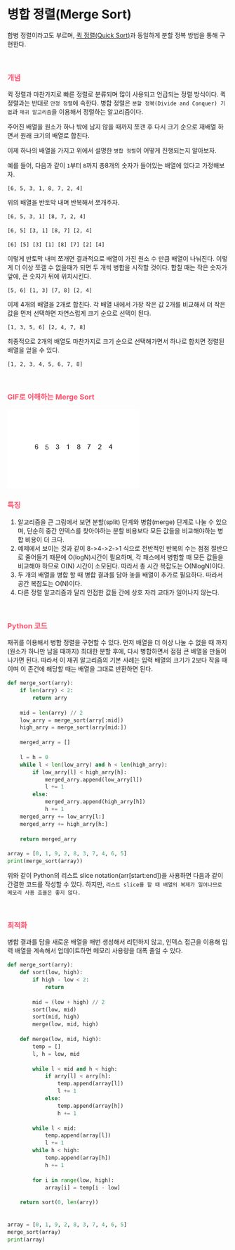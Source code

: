 # 병합 정렬(Merge Sort)
합병 정렬이라고도 부르며, [퀵 정렬(Quick Sort)](https://github.com/laagom/Tech-Knowledge/blob/main/Algorithm/%ED%80%B5%20%EC%A0%95%EB%A0%AC(Quick%20Sort).md)과 동일하게 분할 정복 방법을 통해 구현한다.

<br>

### <span style='color:hsl(350, 100%, 66%);'>개념</span>
퀵 정렬과 마찬가지로 빠른 정렬로 분류되며 많이 사용되고 언급되는 정렬 방식이다. 퀵 정렬과는 반대로 `안정 정렬`에 속한다. 병합 정렬은 `분할 정복(Divide and Conquer) 기법`과 `재귀 알고리즘`을 이용해서 정렬하는 알고리즘이다.

주어진 배열을 원소가 하나 밖에 남지 않을 때까지 쪼갠 후 다시 크기 순으로 재배열 하면서 원래 크기의 배열로 합친다.

이제 하나의 배열을 가지고 위에서 설명한 `병합 정렬`이 어떻게 진행되는지 알아보자.

예를 들어, 다음과 같이 `1`부터 `8`까지 총8개의 숫자가 들어있는 배열에 있다고 가정해보자.
```text
[6, 5, 3, 1, 8, 7, 2, 4]
```
위의 배열을 반토막 내며 반복해서 쪼개주자.
```text
[6, 5, 3, 1] [8, 7, 2, 4]

[6, 5] [3, 1] [8, 7] [2, 4]

[6] [5] [3] [1] [8] [7] [2] [4]
```

이렇게 반토막 내며 쪼개면 결과적으로 배열이 가진 원소 수 만큼 배열이 나눠진다. 이렇게 더 이상 쪼갤 수 없을때가 되면 두 개씩 병합을 시작할 것이다. 합칠 때는 작은 숫자가 앞에, 큰 숫자가 뒤에 위치시킨다.

```text
[5, 6] [1, 3] [7, 8] [2, 4] 
```
이제 4개의 배열을 2개로 합친다. 각 배열 내에서 가장 작은 값 2개를 비교해서 더 작은 값을 먼저 선택하면 자연스럽게 크기 순으로 선택이 된다.

```text
[1, 3, 5, 6] [2, 4, 7, 8]
```
최종적으로 2개의 배열도 마찬가지로 크기 순으로 선택해가면서 하나로 합치면 정렬된 배열을 얻을 수 있다.

```text
[1, 2, 3, 4, 5, 6, 7, 8]
```

<br>

### <span style='color:hsl(350, 100%, 66%);'>GIF로 이해하는 Merge Sort</span>

<img src="../resources/merge-sort-001.gif">

<br>

### <span style='color:hsl(350, 100%, 66%);'>특징</span>
1. 알고리즘을 큰 그림에서 보면 분할(split) 단계와 병합(merge) 단계로 나눌 수 있으며, 단순히 중간 인덱스를 찾아야하는 분할 비용보다 모든 값들을 비교해야하는 병합 비용이 더 크다.
2. 예제에서 보이는 것과 같이 8->4->2->1 식으로 전반적인 반복의 수는 점점 절반으로 줄어들기 때문에 O(logN)시간이 필요하며, 각 패스에서 병합할 때 모든 값들을 비교해야 하므로 O(N) 시간이 소모된다. 따라서 총 시간 복잡도는 O(NlogN)이다.
3. 두 개의 배열을 병합 할 때 병합 결과를 담아 놓을 배열이 추가로 필요하다. 따라서 공간 복잡도는 O(N)이다.
4. 다른 정렬 알고리즘과 달리 인접한 값들 간에 상호 자리 교대가 일어나지 않는다.

<br>

### <span style='color:hsl(350, 100%, 66%);'>Python 코드</span>
재귀를 이용해서 병합 정렬을 구현할 수 있다. 먼저 배열을 더 이상 나눌 수 없을 때 까지(원소가 하나만 남을 때까지) 최대한 분할 후에, 다시 병합하면서 점점 큰 배열을 만들어 나가면 된다. 따라서 이 재귀 알고리즘의 기본 사례는 입력 배열의 크기가 2보다 작을 때이며 이 존건에 해당할 때는 배열을 그대로 반환하면 된다.
```python
def merge_sort(arry):
    if len(arry) < 2:
        return arry
    
    mid = len(arry) // 2
    low_arry = merge_sort(arry[:mid])
    high_arry = merge_sort(arry[mid:])

    merged_arry = []

    l = h = 0
    while l < len(low_arry) and h < len(high_arry):
        if low_arry[l] < high_arry[h]:
            merged_arry.append(low_arry[l])
            l += 1
        else:
            merged_arry.append(high_arry[h])
            h += 1
    merged_arry += low_arry[l:]
    merged_arry += high_arry[h:]

    return merged_arry

array = [0, 1, 9, 2, 8, 3, 7, 4, 6, 5]
print(merge_sort(array))
```
위와 같이 Python의 리스트 slice notation(arr[start:end])을 사용하면 다음과 같이 간결한 코드를 작성할 수 있다. 하지만, `리스트 slice를 할 때 배열의 복제가 일어나므로 메모리 사용 효율은 좋지 않다.`

<br>

### <span style='color:hsl(350, 100%, 66%);'>최적화</span>
병합 결과를 담을 새로운 배열을 매번 생성해서 리턴하지 않고, 인덱스 접근을 이용해 입력 배열을 계속해서 업데이트하면 메모리 사용량을 대폭 줄일 수 있다.
```python
def merge_sort(arry):
    def sort(low, high):
        if high - low < 2:
            return
        
        mid = (low + high) // 2
        sort(low, mid)
        sort(mid, high)
        merge(low, mid, high)

    def merge(low, mid, high):
        temp = []
        l, h = low, mid

        while l < mid and h < high:
            if arry[l] < arry[h]:
                temp.append(array[l])
                l += 1
            else:
                temp.append(array[h])
                h += 1

        while l < mid:
            temp.append(array[l])
            l += 1
        while h < high:
            temp.append(array[h])
            h += 1

        for i in range(low, high):
            array[i] = temp[i - low]

    return sort(0, len(arry))


array = [0, 1, 9, 2, 8, 3, 7, 4, 6, 5]
merge_sort(array)
print(array)
```